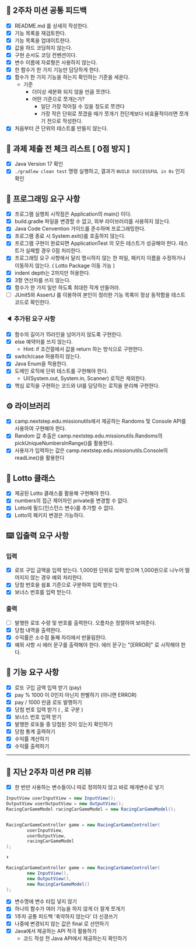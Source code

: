 ## 🚕 2주차 미션 공통 피드백
- [x] README.md 를 상세히 작성한다.
- [x] 기능 목록을 재검토한다.
- [x] 기능 목록을 업데이트한다.
- [x] 값을 하드 코딩하지 않는다.
- [x] 구현 순서도 코딩 컨벤션이다.
- [x] 변수 이름에 자료형은 사용하지 않는다.
- [x] 한 함수가 한 가지 기능만 담당하게 한다.
- [x] 함수가 한 가지 기능을 하는지 확인하는 기준을 세운다.
  - 기준
    - 더이상 세분화 되지 않을 만큼 쪼갠다.
    - 어떤 기준으로 쪼개는가? 
      - 일단 가장 작아질 수 있을 정도로 쪼갠다
      - 가장 작은 단위로 쪼갰을 때가 쪼개기 전단계보다 비효율적이라면 쪼개기 전으로 작성한다.
- [x] 처음부터 큰 단위의 테스트를 만들지 않는다.

## 🚨 과제 제출 전 체크 리스트 [ 0점 방지 ]
- [x] Java Version 17 확인
- [x] ```./gradlew clean test``` 명령 실행하고, 결과가 ```BUILD SUCCESSFUL in 0s``` 인지 확인

## 🎯 프로그래밍 요구 사항
- [x] 프로그램 실행희 시작점은 Application의 main() 이다.
- [x] build.gradle 파일을 변경할 수 없고, 외부 라이브러리를 사용하지 않는다.
- [x] Java Code Cenvention 가이드를 준수하며 프로그래밍한다.
- [x] 프로그램 종료 시 System.exit()를 호출하지 않는다.
- [x] 프로그램 구현이 완료되면 ApplicationTest 의 모든 테스트가 성공해야 한다. 테스트가 실패할 경우 0점 처리한다.
- [x] 프로그래밍 요구 사항에서 달리 명시하지 않는 한 파일, 패키지 이름을 수정하거나 이동하지 않는다. ( Lotto Package 이동 가능 )
- [x] indent depth는 2까지만 허용한다.
- [x] 3항 연산자를 쓰지 않는다.
- [x] 함수가 한 가지 일만 하도록 최대한 작게 만들어라.
- [ ] JUnit5와 AssertJ 를 이용하여 본인이 정리한 기능 목록이 정상 동작함을 테스트 코드로 확인한다.

### 🔈 추가된 요구 사항
- [x] 함수의 길이가 15라인을 넘어가지 않도록 구현한다.
- [x] else 예약어를 쓰지 않는다.
  - Hint: if 조건절에서 값을 return 하는 방식으로 구현한다.
- [x] switch/case 허용하지 않는다.
- [x] Java Enum을 적용한다.
- [x] 도메인 로직에 단위 테스트를 구현해야 한다. 
  - UI(System.out, System.in, Scanner) 로직은 제외한다.
- [x] 핵심 로직을 구현하는 코드와 UI를 담당하는 로직을 분리해 구현한다.

## ⚙️ 라이브러리
- [x] camp.nextstep.edu.missionutils에서 제공하는 Randoms 및 Console API를 사용하여 구현해야 한다.
- [x] Random 값 추출은 camp.nextstep.edu.missionutils.Randoms의 pickUniqueNumbersInRange()를 활용한다.
- [x] 사용자가 입력하는 값은 camp.nextstep.edu.missionutils.Console의 readLine()을 활용한다

## 🎱 Lotto 클래스
- [x] 제공된 Lotto 클래스를 활용해 구현해야 한다.
- [x] numbers의 접근 제어자인 private을 변경할 수 없다.
- [x] Lotto에 필드(인스턴스 변수)를 추가할 수 없다.
- [x] Lotto의 패키지 변경은 가능하다.

## ⌨️ 입출력 요구 사항
### 입력
- [x] 로또 구입 금액을 입력 받는다. 1,000원 단위로 입력 받으며 1,000원으로 나누어 떨어지지 않는 경우 예외 처리한다.
- [x] 당첨 번호을 쉼표 기준으로 구분하여 입력 받는다.
- [x] 보너스 번호를 입력 받는다.
### 출력
- [ ] 발행한 로또 수량 및 번호를 출력한다. 오름차순 정렬하여 보여준다.
- [x] 당첨 내역을 출력한다.
- [x] 수익률은 소수점 둘째 자리에서 반올림한다.
- [x] 예외 사항 시 에러 문구를 출력해야 한다. 에러 문구는 "[ERROR]" 로 시작해야 한다.

## 🚀 기능 요구 사항
- [x] 로또 구입 금액 입력 받기 (pay)
- [x] pay % 1000 이 0인지 아닌지 판별하기 (아니면 ERROR)
- [x] pay / 1000 만큼 로또 발행하기
- [x] 당첨 번호 입력 받기 ( , 로 구분 )
- [x] 보너스 번호 입력 받기
- [x] 발행한 로또들 중 당첨된 것이 있는지 확인하기
- [x] 당첨 통계 출력하기
- [x] 수익률 계산하기
- [x] 수익률 출력하기

---

## 🙌 지난 2주차 미션 PR 리뷰
- [x] 한 번만 사용하는 변수들이니 따로 정의하지 않고 바로 매개변수로 넣기
```java
InputView userInputView = new InputView();
OutputView userOutputView = new OutputView();
RacingCarGameModel racingCarGameModel = new RacingCarGameModel();


RacingCarGameController game = new RacingCarGameController(
        userInputView,
        userOutputView,
        racingCarGameModel
);

⬇️

RacingCarGameController game = new RacingCarGameController(
        new InputView(),
        new OutputView(),
        new RacingCarGameModel()
);
```

- [x] 변수명에 변수 타입 넣지 않기 
- [x] 하나의 함수가 여러 기능을 하지 않게 더 잘게 쪼개기
- [x] 1주차 공통 피드백 '축약하지 않는다' 더 신경쓰기
- [x] 나중에 변경되지 않는 값은 final 로 선언하기
- [x] Java에서 제공하는 API 적극 활용하기
  - 코드 작성 전 Java API에서 제공하는지 확인하기